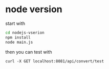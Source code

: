 # node version

start with

```sh
cd nodejs-vserion
npm install
node main.js
```

then you can test with

```
curl -X GET localhost:8081/api/convert/test
```